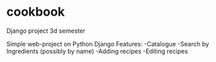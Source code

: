 # cookbook
Django project 3d semester

Simple web-project on Python Django
Features:
-Catalogue
-Search by Ingredients (possibly by name)
-Adding recipes
-Editing recipes
